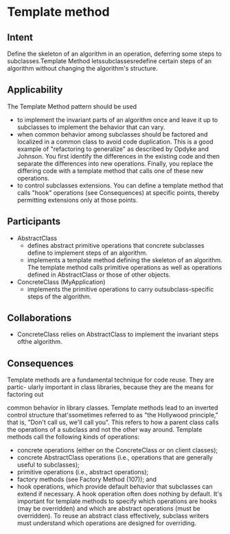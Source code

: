 # Template method

## Intent
Define the skeleton of an algorithm in an operation, deferring some steps to
subclasses.Template Method letssubclassesredefine certain steps of an algorithm
without changing the algorithm's structure.

## Applicability
The Template Method pattern should be used
- to implement the invariant parts of an algorithm once and leave it up to
subclasses to implement the behavior that can vary.
- when common behavior among subclasses should be factored and localized
in a common class to avoid code duplication. This is a good example of
"refactoring to generalize" as described by Opdyke and Johnson.
You first identify the differences in the existing code and then separate the
differences into new operations. Finally, you replace the differing code with
a template method that calls one of these new operations.
- to control subclasses extensions. You can define a template method that calls
"hook" operations (see Consequences) at specific points, thereby permitting
extensions only at those points.

## Participants
- AbstractClass
	- defines abstract primitive operations that concrete subclasses define to implement steps of an algorithm.
	- implements a template method defining the skeleton of an algorithm. The template method calls primitive operations as well as operations defined in AbstractClass or those of other objects.
- ConcreteClass (MyApplication)
	- implements the primitive operations to carry outsubclass-specific steps of the algorithm.

## Collaborations
- ConcreteClass relies on AbstractClass to implement the invariant steps ofthe
algorithm.

## Consequences
Template methods are a fundamental technique for code reuse. They are partic-
ularly important in class libraries, because they are the means for factoring out

common behavior in library classes.
Template methods lead to an inverted control structure that'ssometimes referred
to as "the Hollywood principle," that is, "Don't call us, we'll call you".
This refers to how a parent class calls the operations of a subclass and not the
other way around.
Template methods call the following kinds of operations:
- concrete operations (either on the ConcreteClass or on client classes);
- concrete AbstractClass operations (i.e., operations that are generally useful
to subclasses);
- primitive operations (i.e., abstract operations);
- factory methods (see Factory Method (107)); and
- hook operations, which provide default behavior that subclasses can extend
if necessary. A hook operation often does nothing by default.
It's important for template methods to specify which operations are hooks (may
be overridden) and which are abstract operations (must be overridden). To reuse
an abstract class effectively, subclass writers must understand which operations
are designed for overriding.
